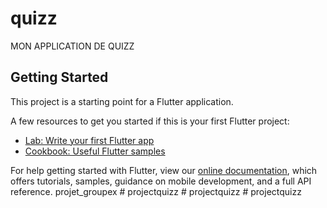 # quizz

MON APPLICATION DE QUIZZ

## Getting Started

This project is a starting point for a Flutter application.

A few resources to get you started if this is your first Flutter project:

- [Lab: Write your first Flutter app](https://flutter.dev/docs/get-started/codelab)
- [Cookbook: Useful Flutter samples](https://flutter.dev/docs/cookbook)

For help getting started with Flutter, view our
[online documentation](https://flutter.dev/docs), which offers tutorials,
samples, guidance on mobile development, and a full API reference.
p r o j e t _ g r o u p e x  
 #   p r o j e c t q u i z z  
 #   p r o j e c t q u i z z  
 #   p r o j e c t q u i z z  
 